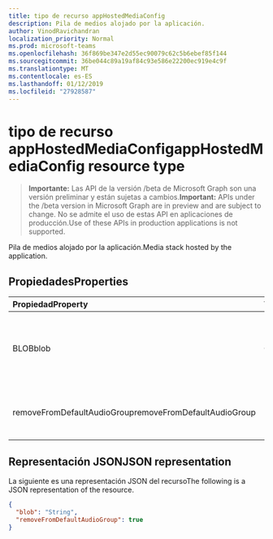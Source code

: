 ```yaml
---
title: tipo de recurso appHostedMediaConfig
description: Pila de medios alojado por la aplicación.
author: VinodRavichandran
localization_priority: Normal
ms.prod: microsoft-teams
ms.openlocfilehash: 36f869be347e2d55ec90079c62c5b6ebef85f144
ms.sourcegitcommit: 36be044c89a19af84c93e586e22200ec919e4c9f
ms.translationtype: MT
ms.contentlocale: es-ES
ms.lasthandoff: 01/12/2019
ms.locfileid: "27928587"
---
```

# <a name="apphostedmediaconfig-resource-type"></a><span data-ttu-id="83e08-103">tipo de recurso appHostedMediaConfig</span><span class="sxs-lookup"><span data-stu-id="83e08-103">appHostedMediaConfig resource type</span></span>

> <span data-ttu-id="83e08-104">**Importante:** Las API de la versión /beta de Microsoft Graph son una versión preliminar y están sujetas a cambios.</span><span class="sxs-lookup"><span data-stu-id="83e08-104">**Important:** APIs under the /beta version in Microsoft Graph are in preview and are subject to change.</span></span> <span data-ttu-id="83e08-105">No se admite el uso de estas API en aplicaciones de producción.</span><span class="sxs-lookup"><span data-stu-id="83e08-105">Use of these APIs in production applications is not supported.</span></span>

<span data-ttu-id="83e08-106">Pila de medios alojado por la aplicación.</span><span class="sxs-lookup"><span data-stu-id="83e08-106">Media stack hosted by the application.</span></span>

## <a name="properties"></a><span data-ttu-id="83e08-107">Propiedades</span><span class="sxs-lookup"><span data-stu-id="83e08-107">Properties</span></span>

| <span data-ttu-id="83e08-108">Propiedad</span><span class="sxs-lookup"><span data-stu-id="83e08-108">Property</span></span>                          | <span data-ttu-id="83e08-109">Tipo</span><span class="sxs-lookup"><span data-stu-id="83e08-109">Type</span></span>    | <span data-ttu-id="83e08-110">Descripción</span><span class="sxs-lookup"><span data-stu-id="83e08-110">Description</span></span>                                                     |
| :-------------------------------- | :------ | :---------------------------------------------------------------|
| <span data-ttu-id="83e08-111">BLOB</span><span class="sxs-lookup"><span data-stu-id="83e08-111">blob</span></span>                              | <span data-ttu-id="83e08-112">Cadena</span><span class="sxs-lookup"><span data-stu-id="83e08-112">String</span></span>  | <span data-ttu-id="83e08-113">El blob de configuración de medios generado por el agente de medios inteligentes.</span><span class="sxs-lookup"><span data-stu-id="83e08-113">The media configuration blob generated by smart media agent.</span></span>    |
| <span data-ttu-id="83e08-114">removeFromDefaultAudioGroup</span><span class="sxs-lookup"><span data-stu-id="83e08-114">removeFromDefaultAudioGroup</span></span>       | <span data-ttu-id="83e08-115">Booleano</span><span class="sxs-lookup"><span data-stu-id="83e08-115">Boolean</span></span> | <span data-ttu-id="83e08-116">Quitar el grupo predeterminado de audio en audio</span><span class="sxs-lookup"><span data-stu-id="83e08-116">Remove audio from the default audio group</span></span>                       |

## <a name="json-representation"></a><span data-ttu-id="83e08-117">Representación JSON</span><span class="sxs-lookup"><span data-stu-id="83e08-117">JSON representation</span></span>

<span data-ttu-id="83e08-118">La siguiente es una representación JSON del recurso</span><span class="sxs-lookup"><span data-stu-id="83e08-118">The following is a JSON representation of the resource.</span></span>

<!-- {
  "blockType": "resource",
  "optionalProperties": [

  ],
  "@odata.type": "microsoft.graph.appHostedMediaConfig"
}-->
```json
{
  "blob": "String",
  "removeFromDefaultAudioGroup": true
}
```

<!-- uuid: 8fcb5dbc-d5aa-4681-8e31-b001d5168d79
2015-10-25 14:57:30 UTC -->
<!-- {
  "type": "#page.annotation",
  "description": "appHostedMediaConfig resource",
  "keywords": "",
  "section": "documentation",
  "tocPath": ""
}-->
